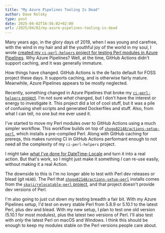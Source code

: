 ```yaml
---
title: "My Azure Pipelines Tooling Is Dead"
author: Dave Rolsky
type: post
date: 2025-04-02T16:56:02+02:00
url: /2025/04/02/my-azure-pipelines-tooling-is-dead
---
```


Many years ago, in the glory days of 2019, when I was young and carefree, with the wind in my hair
and all the youthful joy of the world in my soul, I wrote
[created my `ci-perl-helpers` project for testing Perl modules in Azure Pipelines](/2019/11/18/my-new-ci-helpers-for-perl/).
Why Azure Pipelines? Well, at the time, GitHub Actions didn't support caching, and it was generally
immature.

How things have changed. GitHub Actions is the de facto default for FOSS project these days. It
supports caching, and is otherwise fairly mature. Meanwhile, Azure Pipelines appears to be mostly
neglected.

Recently, something changed in Azure Pipelines that broke my
[`ci-perl-helpers` project](https://github.com/houseabsolute/ci-perl-helpers). I'm not sure _what_
changed, but I don't have the interest or energy to investigate it. This project did a lot of cool
stuff, but it was a pile of confusing shell scripts and generated Dockerfiles and stuff. Also, from
what I can tell, no one but me ever used it.

I've started to move my Perl modules over to GitHub Actions using a much simpler workflow. This
workflow builds on top of
[`shogo82148/actions-setup-perl`](https://github.com/shogo82148/actions-setup-perl), which installs
a pre-compiled Perl. Along with GitHub caching for prereqs, this makes running CI in GitHub Actions
performant enough to not need all the complexity of my `ci-perl-helpers` project.

I might take
[what I've done for DateTime-Locale](https://github.com/houseabsolute/DateTime-Locale/blob/master/.github/workflows/ci.yml)
and turn it into a real action. But that's work, so I might just make it something _I_ can re-use
easily, without making it a real Action.

The downside to this is I'm no longer able to test with Perl dev releases or blead (git `HEAD`). The
Perl that [`shogo82148/actions-setup-perl`](https://github.com/shogo82148/actions-setup-perl)
installs comes from the
[`skaji/relocatable-perl` project](https://github.com/skaji/relocatable-perl), and that project
doesn't provide dev versions of Perl.

I'm also going to just cut down my testing breadth a fair bit. With my Azure Pipelines setup, I'd
test on every stable Perl from 5.8.9 or 5.10.1 to the latest Perl, plus dev and blead. With my new
setup, I plan to test one old version (5.10.1 for most modules), plus the latest two versions of
Perl. I'll also test with _only_ the latest Perl on macOS and Windows. I think this should be enough
to keep my modules stable on the Perl versions people care about.
